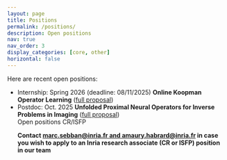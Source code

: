 ```yaml
---
layout: page
title: Positions
permalink: /positions/
description: Open positions
nav: true
nav_order: 3
display_categories: [core, other]
horizontal: false
---
```


<!-- pages/positions.md -->
<div class="positions">
Here are recent open positions:
<ul>
<li>Internship: Spring 2026 (deadline: 08/11/2025) <b>Online Koopman Operator Learning</b> (<a href="https://jordan-frecon.com/download/internship/2025-Intership-LabHC-Koopman.pdf">full proposal</a>)</li> 
  <li>Postdoc: Oct. 2025 <b>Unfolded Proximal Neural Operators
for Inverse Problems in Imaging</b> (<a href="https://jordan-frecon.com/download/postdoc/2025-Postdoc-LabHC-proxima.pdf">full proposal</a>)</li> 


<div class="danger-box-titled">
<span class="title">Open positions CR/ISFP</span>
<p><strong>Contact <a href="mailto:marc.sebban@inria.fr;amaury.habrard@inria.fr">marc.sebban@inria.fr and amaury.habrard@inria.fr</a> in case you wish to apply to an Inria research associate (CR or ISFP) position in our team</strong></p>
</div>
